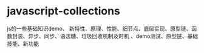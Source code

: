 # javascript-collections
js的一些基础知识demo、
新特性、原理、性能、细节点、底层实现、原型链、函数封装、异步、同步、语法糖、垃圾回收机制及时机
、demo测试、原型链、基础技能、新功能
